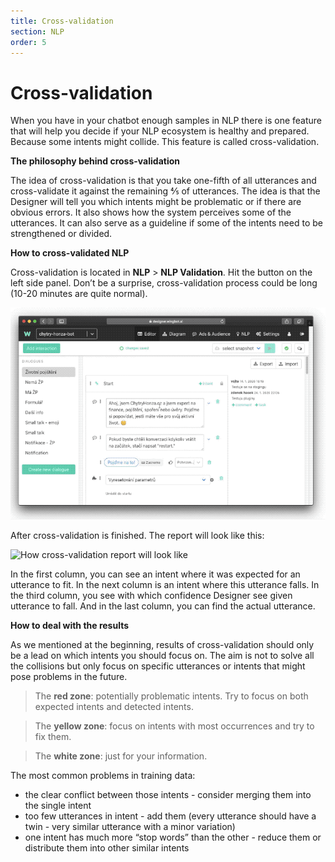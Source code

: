 ```yaml
---
title: Cross-validation
section: NLP
order: 5
---
```


# Cross-validation

When you have in your chatbot enough samples in NLP there is one feature that will help you decide if your NLP ecosystem is healthy and prepared. Because some intents might collide. This feature is called cross-validation.

**The philosophy behind cross-validation**

The idea of cross-validation is that you take one-fifth of all utterances and cross-validate it against the remaining ⅘ of utterances. The idea is that the Designer will tell you which intents might be problematic or if there are obvious errors. It also shows how the system perceives some of the utterances. It can also serve as a guideline if some of the intents need to be strengthened or divided.

**How to cross-validated NLP**

Cross-validation is located in **NLP** > **NLP Validation**. Hit the button on the left side panel. Don’t be a surprise, cross-validation process could be long (10-20 minutes are quite normal).

![Creating a new cross-validation report](/crossvalidation_1.gif)

After cross-validation is finished. The report will look like this:

![How cross-validation report will look like](/crossvalidation_2.gif)

In the first column, you can see an intent where it was expected for an utterance to fit. In the next column is an intent where this utterance falls. In the third column, you see with which confidence Designer see given utterance to fall. And in the last column, you can find the actual utterance.

**How to deal with the results**

As we mentioned at the beginning, results of cross-validation should only be a lead on which intents you should focus on. The aim is not to solve all the collisions but only focus on specific utterances or intents that might pose problems in the future.

> The **red zone**: potentially problematic intents. Try to focus on both expected intents and detected intents.

> The **yellow zone**: focus on intents with most occurrences and try to fix them.

> The **white zone**: just for your information.

The most common problems in training data:

- the clear conflict between those intents - consider merging them into the single intent
- too few utterances in intent - add them (every utterance should have a twin - very similar utterance with a minor variation)
- one intent has much more “stop words” than the other - reduce them or distribute them into other similar intents